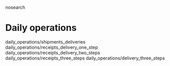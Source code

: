 nosearch  

# Daily operations

<div class="toctree" titlesonly="">

daily_operations/shipments_deliveries
daily_operations/receipts_delivery_one_step
daily_operations/receipts_delivery_two_steps
daily_operations/receipts_three_steps
daily_operations/delivery_three_steps

</div>
